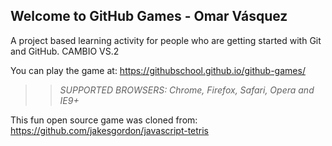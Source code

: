 ## Welcome to GitHub Games - Omar Vásquez
A project based learning activity for people who are getting started with Git and GitHub. CAMBIO VS.2

You can play the game at: https://githubschool.github.io/github-games/

>> _*SUPPORTED BROWSERS*: Chrome, Firefox, Safari, Opera and IE9+_

This fun open source game was cloned from: https://github.com/jakesgordon/javascript-tetris
